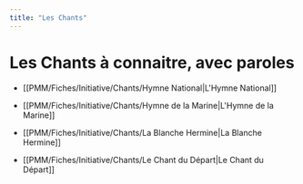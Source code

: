 ```yaml
---
title: "Les Chants"
---
```

# Les Chants à connaitre, avec paroles

- [[PMM/Fiches/Initiative/Chants/Hymne National|L'Hymne National]]


- [[PMM/Fiches/Initiative/Chants/Hymne de la Marine|L'Hymne de la Marine]]


- [[PMM/Fiches/Initiative/Chants/La Blanche Hermine|La Blanche Hermine]]


- [[PMM/Fiches/Initiative/Chants/Le Chant du Départ|Le Chant du Départ]]